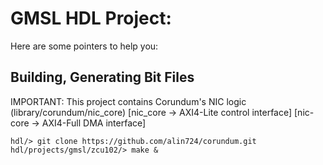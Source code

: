 # GMSL HDL Project:

Here are some pointers to help you:

## Building, Generating Bit Files 

IMPORTANT: This project contains Corundum's NIC logic (library/corundum/nic_core)
[nic_core -> AXI4-Lite control interface]
[nic-core -> AXI4-Full DMA interface]

```
hdl/> git clone https://github.com/alin724/corundum.git
hdl/projects/gmsl/zcu102/> make &
